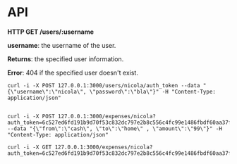 
API
============


**HTTP GET /users/:username**

**username**: the username of the user.

**Returns**: the specified user information.

**Error**: 404 if the specified user doesn't exist.
 

    curl -i -X POST 127.0.0.1:3000/users/nicola/auth_token --data "{\"username\":\"nicola\", \"password\":\"bla\"}" -H "Content-Type: application/json"

	
    curl -i -X POST 127.0.0.1:3000/expenses/nicola?auth_token=6c527ed6fd191b9d70f53c832dc797e2b8c556c4fc99e1486fbdf60aa37fc0301da147cdddffb6e6a86c05cfdc0e8848 --data "{\"from\":\"cash\", \"to\":\"home\" , \"amount\":\"99\"}" -H "Content-Type: application/json"

    curl -i -X GET 127.0.0.1:3000/expenses/nicola?auth_token=6c527ed6fd191b9d70f53c832dc797e2b8c556c4fc99e1486fbdf60aa37fc0301da147cdddffb6e6a86c05cfdc0e8848
